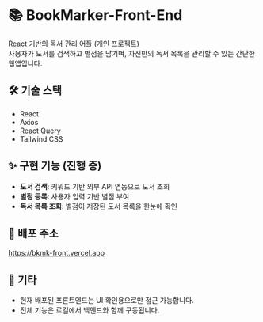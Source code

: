# 📚 BookMarker-Front-End
React 기반의 독서 관리 어플 (개인 프로젝트)  
사용자가 도서를 검색하고 별점을 남기며, 자신만의 독서 목록을 관리할 수 있는 간단한 웹앱입니다.


## 🛠️ 기술 스택
- React
- Axios
- React Query
- Tailwind CSS


## ✨ 구현 기능 (진행 중)
- **도서 검색**: 키워드 기반 외부 API 연동으로 도서 조회
- **별점 등록**: 사용자 입력 기반 별점 부여
- **독서 목록 조회**: 별점이 저장된 도서 목록을 한눈에 확인


## 📌 배포 주소  
 https://bkmk-front.vercel.app


## 📌 기타 
- 현재 배포된 프론트엔드는 UI 확인용으로만 접근 가능합니다.
- 전체 기능은 로컬에서 백엔드와 함께 구동됩니다.
